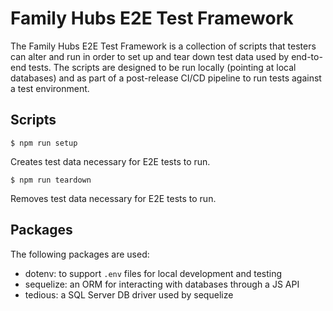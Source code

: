 # Family Hubs E2E Test Framework

The Family Hubs E2E Test Framework is a collection of scripts that testers can alter and run in order to set up and tear down test data used by end-to-end tests. The scripts are designed to be run locally (pointing at local databases) and as part of a post-release CI/CD pipeline to run tests against a test environment.

## Scripts

`$ npm run setup`

Creates test data necessary for E2E tests to run.

`$ npm run teardown`

Removes test data necessary for E2E tests to run.

## Packages

The following packages are used:

- dotenv: to support `.env` files for local development and testing
- sequelize: an ORM for interacting with databases through a JS API
- tedious: a SQL Server DB driver used by sequelize
